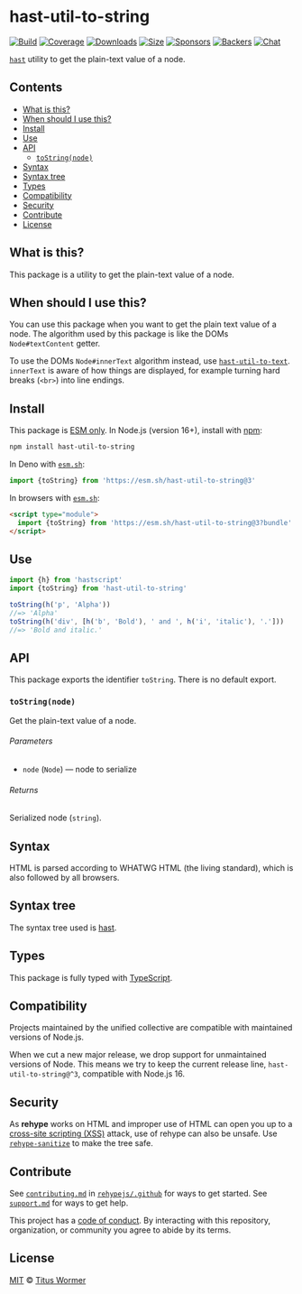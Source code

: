 <!--This file is generated-->

# hast-util-to-string

[![Build][build-badge]][build]
[![Coverage][coverage-badge]][coverage]
[![Downloads][downloads-badge]][downloads]
[![Size][size-badge]][size]
[![Sponsors][funding-sponsors-badge]][funding]
[![Backers][funding-backers-badge]][funding]
[![Chat][chat-badge]][chat]

[`hast`][hast] utility to get the plain-text value of a node.

## Contents

* [What is this?](#what-is-this)
* [When should I use this?](#when-should-i-use-this)
* [Install](#install)
* [Use](#use)
* [API](#api)
  * [`toString(node)`](#tostringnode)
* [Syntax](#syntax)
* [Syntax tree](#syntax-tree)
* [Types](#types)
* [Compatibility](#compatibility)
* [Security](#security)
* [Contribute](#contribute)
* [License](#license)

## What is this?

This package is a utility to get the plain-text value of a node.

## When should I use this?

You can use this package when you want to get the plain text value of a node.
The algorithm used by this package is like the DOMs `Node#textContent`
getter.

To use the DOMs `Node#innerText` algorithm instead, use
[`hast-util-to-text`](https://github.com/syntax-tree/hast-util-to-text).
`innerText` is aware of how things are displayed, for example turning hard
breaks (`<br>`) into line endings.

## Install

This package is [ESM only][esm].
In Node.js (version 16+), install with [npm][]:

```sh
npm install hast-util-to-string
```

In Deno with [`esm.sh`][esm-sh]:

```js
import {toString} from 'https://esm.sh/hast-util-to-string@3'
```

In browsers with [`esm.sh`][esm-sh]:

```html
<script type="module">
  import {toString} from 'https://esm.sh/hast-util-to-string@3?bundle'
</script>
```

## Use

```js
import {h} from 'hastscript'
import {toString} from 'hast-util-to-string'

toString(h('p', 'Alpha'))
//=> 'Alpha'
toString(h('div', [h('b', 'Bold'), ' and ', h('i', 'italic'), '.']))
//=> 'Bold and italic.'
```

## API

This package exports the identifier
`toString`.
There is no default export.

### `toString(node)`

Get the plain-text value of a node.

###### Parameters

* `node` (`Node`) — node to serialize

###### Returns

Serialized node (`string`).

## Syntax

HTML is parsed according to WHATWG HTML (the living standard), which is also
followed by all browsers.

## Syntax tree

The syntax tree used is [hast][].

## Types

This package is fully typed with [TypeScript][].

## Compatibility

Projects maintained by the unified collective are compatible with maintained
versions of Node.js.

When we cut a new major release, we drop support for unmaintained versions of
Node.
This means we try to keep the current release line,
`hast-util-to-string@^3`,
compatible with Node.js 16.

## Security

As **rehype** works on HTML and improper use of HTML can open you up to a
[cross-site scripting (XSS)][xss] attack, use of rehype can also be unsafe.
Use [`rehype-sanitize`][rehype-sanitize] to make the tree safe.

## Contribute

See [`contributing.md`][contributing] in [`rehypejs/.github`][health] for ways
to get started.
See [`support.md`][support] for ways to get help.

This project has a [code of conduct][coc].
By interacting with this repository, organization, or community you agree to
abide by its terms.

## License

[MIT][license] © [Titus Wormer][author]

[author]: https://wooorm.com

[build]: https://github.com/rehypejs/rehype-minify/actions

[build-badge]: https://github.com/rehypejs/rehype-minify/workflows/main/badge.svg

[chat]: https://github.com/rehypejs/rehype/discussions

[chat-badge]: https://img.shields.io/badge/chat-discussions-success.svg

[coc]: https://github.com/rehypejs/.github/blob/main/code-of-conduct.md

[contributing]: https://github.com/rehypejs/.github/blob/main/contributing.md

[coverage]: https://codecov.io/github/rehypejs/rehype-minify

[coverage-badge]: https://img.shields.io/codecov/c/github/rehypejs/rehype-minify.svg

[downloads]: https://www.npmjs.com/package/hast-util-to-string

[downloads-badge]: https://img.shields.io/npm/dm/hast-util-to-string.svg

[esm]: https://gist.github.com/sindresorhus/a39789f98801d908bbc7ff3ecc99d99c

[esm-sh]: https://esm.sh

[funding]: https://opencollective.com/unified

[funding-backers-badge]: https://opencollective.com/unified/backers/badge.svg

[funding-sponsors-badge]: https://opencollective.com/unified/sponsors/badge.svg

[hast]: https://github.com/syntax-tree/hast

[health]: https://github.com/rehypejs/.github

[license]: https://github.com/rehypejs/rehype-minify/blob/main/license

[npm]: https://docs.npmjs.com/cli/install

[rehype-sanitize]: https://github.com/rehypejs/rehype-sanitize

[size]: https://bundlejs.com/?q=hast-util-to-string

[size-badge]: https://img.shields.io/bundlejs/size/hast-util-to-string

[support]: https://github.com/rehypejs/.github/blob/main/support.md

[typescript]: https://www.typescriptlang.org

[xss]: https://en.wikipedia.org/wiki/Cross-site_scripting
